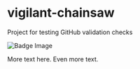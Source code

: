 # vigilant-chainsaw
Project for testing GitHub validation checks

![Badge Image](https://github.com/willknoll/vigilant-chainsaw/workflows/Greet%20Everyone/badge.svg?event=pull_request)

More text here.
Even more text.